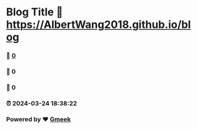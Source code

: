 # Blog Title :link: https://AlbertWang2018.github.io/blog 
### :page_facing_up: [0](https://AlbertWang2018.github.io/blog/tag.html) 
### :speech_balloon: 0 
### :hibiscus: 0 
### :alarm_clock: 2024-03-24 18:38:22 
### Powered by :heart: [Gmeek](https://github.com/Meekdai/Gmeek)

